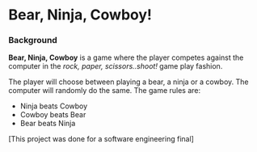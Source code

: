 # Bear, Ninja, Cowboy!

### Background

**Bear, Ninja, Cowboy** is a game where the player competes against the computer in the _rock, paper, scissors..shoot!_ game play fashion.

The player will choose between playing a bear, a ninja or a cowboy. The computer will randomly do the same. The game rules are:
- Ninja beats Cowboy
- Cowboy beats Bear
- Bear beats Ninja

[This project was done for a software engineering final]
